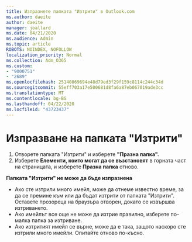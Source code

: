 ```yaml
---
title: Изпразнете папката "Изтрити" в Outlook.com
ms.author: daeite
author: daeite
manager: joallard
ms.date: 04/21/2020
ms.audience: Admin
ms.topic: article
ROBOTS: NOINDEX, NOFOLLOW
localization_priority: Normal
ms.collection: Adm_O365
ms.custom:
- "9000751"
- "2689"
ms.openlocfilehash: 25140869694e48d79ed3f29f159c8114c244c34d
ms.sourcegitcommit: 55eff703a17e500681d8fa6a87eb067019ade3cc
ms.translationtype: MT
ms.contentlocale: bg-BG
ms.lasthandoff: 04/22/2020
ms.locfileid: "43723437"
---
```

# <a name="empty-the-deleted-items-folder"></a>Изпразване на папката "Изтрити"

1. Отворете папката "Изтрити" и изберете **"Празна папка".**
2. Изберете **Елементи, които могат да се възстановят** в горната част на страницата, и изберете **Празна папка** отново.

**Папката "Изтрити" не може да бъде изпразнена**

- Ако сте изтрили много имейл, може да отнеме известно време, за да се премине към или да бъдат изтрити от папката "Изтрити". Оставете прозореца на браузъра отворен, докато се извършва изтриването.
- Ако имейлът все още не може да изтрие правилно, изберете по-малка папка за изтриване.
- Ако изтритият имейл се върне, може да е така, защото наскоро сте изтрили много имейли. Опитайте отново по-късно.